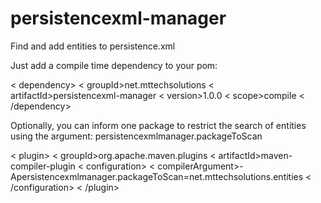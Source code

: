 persistencexml-manager
======================

Find and add entities to persistence.xml

Just add a compile time dependency to your pom:

< dependency>
	< groupId>net.mttechsolutions</groupId>
    < artifactId>persistencexml-manager</artifactId>
    < version>1.0.0</version>
    < scope>compile</scope>
< /dependency>

Optionally, you can inform one package to restrict the search of entities using the argument: persistencexmlmanager.packageToScan

< plugin>
	< groupId>org.apache.maven.plugins</groupId>
	< artifactId>maven-compiler-plugin</artifactId>
	< configuration>
		< compilerArgument>-Apersistencexmlmanager.packageToScan=net.mttechsolutions.entities</compilerArgument>
	< /configuration>
< /plugin>
